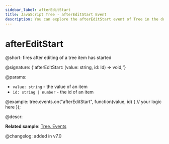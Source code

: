 ```yaml
---
sidebar_label: afterEditStart
title: JavaScript Tree - afterEditStart Event 
description: You can explore the afterEditStart event of Tree in the documentation of the DHTMLX JavaScript UI library. Browse developer guides and API reference, try out code examples and live demos, and download a free 30-day evaluation version of DHTMLX Suite.
---
```


# afterEditStart

@short: fires after editing of a tree item has started

@signature: {'afterEditStart: (value: string, id: Id) => void;'}

@params:
- `value: string` - the value of an item
- `id: string | number` - the id of an item

@example:
tree.events.on("afterEditStart", function(value, id) {
    // your logic here
});

@descr:

**Related sample**: [Tree. Events](https://snippet.dhtmlx.com/vux1ye9g)

@changelog: added in v7.0
